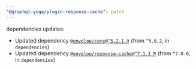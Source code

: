 ```yaml
---
"@graphql-yoga/plugin-response-cache": patch
---
```

dependencies updates:
  - Updated dependency [`@envelop/core@^5.2.1` ↗︎](https://www.npmjs.com/package/@envelop/core/v/5.2.1) (from `^5.0.2`, in `dependencies`)
  - Updated dependency [`@envelop/response-cache@^7.1.1` ↗︎](https://www.npmjs.com/package/@envelop/response-cache/v/7.1.1) (from `^7.0.0`, in `dependencies`)
